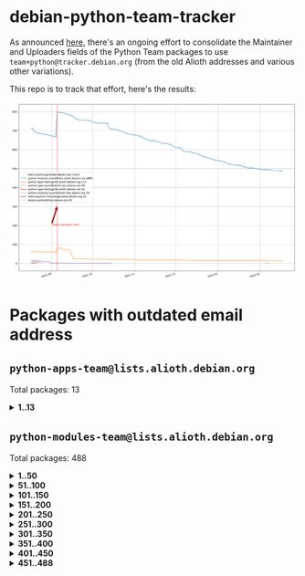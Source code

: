 # debian-python-team-tracker



As announced [here](https://lists.debian.org/debian-python/2021/08/msg00006.html), there's an ongoing effort to consolidate the Maintainer and Uploaders fields of the Python Team packages to use `team+python@tracker.debian.org` (from the old Alioth addresses and various other variations).



This repo is to track that effort, here's the results:



![Python team emails](images/python_team_emails.svg)


# Packages with outdated email address

## `python-apps-team@lists.alioth.debian.org`
Total packages: 13
<details>
<summary><b>1..13</b></summary>


| # | Package | Version |
| --- | --- | --- |
| 1 | [ctop](https://tracker.debian.org/ctop) | 1.0.0-2.1 |
| 2 | [db2twitter](https://tracker.debian.org/db2twitter) | 0.6-1.1 |
| 3 | [dodgy](https://tracker.debian.org/dodgy) | 0.1.9-3 |
| 4 | [etm](https://tracker.debian.org/etm) | 3.2.30-1.1 |
| 5 | [freealchemist](https://tracker.debian.org/freealchemist) | 0.5-1.1 |
| 6 | [kanboard-cli](https://tracker.debian.org/kanboard-cli) | 0.0.2-1.1 |
| 7 | [lightyears](https://tracker.debian.org/lightyears) | 1.4-2 |
| 8 | [pipenv](https://tracker.debian.org/pipenv) | 11.9.0-1.1 |
| 9 | [prospector](https://tracker.debian.org/prospector) | 1.1.7-2 |
| 10 | [pybik](https://tracker.debian.org/pybik) | 3.0-3.1 |
| 11 | [retweet](https://tracker.debian.org/retweet) | 0.10-1.1 |
| 12 | [sinntp](https://tracker.debian.org/sinntp) | 1.6-1.2 |
| 13 | [smem](https://tracker.debian.org/smem) | 1.5-1.1 |
</details>

## `python-modules-team@lists.alioth.debian.org`
Total packages: 488
<details>
<summary><b>1..50</b></summary>


| # | Package | Version |
| --- | --- | --- |
| 1 | [anorack](https://tracker.debian.org/anorack) | 0.2.7-1 |
| 2 | [anosql](https://tracker.debian.org/anosql) | 1.0.1-1 |
| 3 | [asn1crypto](https://tracker.debian.org/asn1crypto) | 1.4.0-1 |
| 4 | [astral](https://tracker.debian.org/astral) | 1.6.1-2 |
| 5 | [authres](https://tracker.debian.org/authres) | 1.2.0-2 |
| 6 | [automat](https://tracker.debian.org/automat) | 20.2.0-1 |
| 7 | [azure-cosmos-table-python](https://tracker.debian.org/azure-cosmos-table-python) | 1.0.5+git20191025-5 |
| 8 | [bdist-nsi](https://tracker.debian.org/bdist-nsi) | 0.1.5-2 |
| 9 | [bernhard](https://tracker.debian.org/bernhard) | 0.2.6-2 |
| 10 | [betamax](https://tracker.debian.org/betamax) | 0.8.1-2 |
| 11 | [bibtexparser](https://tracker.debian.org/bibtexparser) | 1.1.0+ds-3 |
| 12 | [binaryornot](https://tracker.debian.org/binaryornot) | 0.4.4+dfsg-4 |
| 13 | [bitstruct](https://tracker.debian.org/bitstruct) | 8.9.0-1 |
| 14 | [case](https://tracker.debian.org/case) | 1.5.3+dfsg-3 |
| 15 | [cerealizer](https://tracker.debian.org/cerealizer) | 0.8.1-3 |
| 16 | [chardet](https://tracker.debian.org/chardet) | 4.0.0-1 |
| 17 | [chargebee-python](https://tracker.debian.org/chargebee-python) | 1.6.6-1 |
| 18 | [codicefiscale](https://tracker.debian.org/codicefiscale) | 0.9+ds0-2 |
| 19 | [colorclass](https://tracker.debian.org/colorclass) | 2.2.0-2.2 |
| 20 | [colorspacious](https://tracker.debian.org/colorspacious) | 1.1.2-2 |
| 21 | [commonmark](https://tracker.debian.org/commonmark) | 0.9.1-3 |
| 22 | [constantly](https://tracker.debian.org/constantly) | 15.1.0-2 |
| 23 | [contextlib2](https://tracker.debian.org/contextlib2) | 0.6.0.post1-1 |
| 24 | [cookiecutter](https://tracker.debian.org/cookiecutter) | 1.7.3-1 |
| 25 | [coreapi](https://tracker.debian.org/coreapi) | 2.3.3-4 |
| 26 | [coreschema](https://tracker.debian.org/coreschema) | 0.0.4-3 |
| 27 | [cov-core](https://tracker.debian.org/cov-core) | 1.15.0-3 |
| 28 | [cppy](https://tracker.debian.org/cppy) | 1.1.0-2 |
| 29 | [cram](https://tracker.debian.org/cram) | 0.7-4 |
| 30 | [cssutils](https://tracker.debian.org/cssutils) | 1.0.2-3 |
| 31 | [d2to1](https://tracker.debian.org/d2to1) | 0.2.12-2 |
| 32 | [debiancontributors](https://tracker.debian.org/debiancontributors) | 0.7.8-2 |
| 33 | [devpi-common](https://tracker.debian.org/devpi-common) | 3.2.2-1.1 |
| 34 | [django-ajax-selects](https://tracker.debian.org/django-ajax-selects) | 1.7.0-3 |
| 35 | [django-bitfield](https://tracker.debian.org/django-bitfield) | 1.9.6-2 |
| 36 | [django-dirtyfields](https://tracker.debian.org/django-dirtyfields) | 1.3.1-2 |
| 37 | [django-environ](https://tracker.debian.org/django-environ) | 0.4.4-2 |
| 38 | [django-filter](https://tracker.debian.org/django-filter) | 2.4.0-1 |
| 39 | [django-hvad](https://tracker.debian.org/django-hvad) | 1.8.0-1.1 |
| 40 | [django-js-reverse](https://tracker.debian.org/django-js-reverse) | 0.7.3-1.1 |
| 41 | [django-macaddress](https://tracker.debian.org/django-macaddress) | 1.5.0-2 |
| 42 | [django-memoize](https://tracker.debian.org/django-memoize) | 2.2.0+dfsg-1 |
| 43 | [django-nose](https://tracker.debian.org/django-nose) | 1.4.6-2.1 |
| 44 | [django-notification](https://tracker.debian.org/django-notification) | 1.2.0-3 |
| 45 | [django-pagination](https://tracker.debian.org/django-pagination) | 1.0.7-4 |
| 46 | [django-paintstore](https://tracker.debian.org/django-paintstore) | 0.2-4 |
| 47 | [django-picklefield](https://tracker.debian.org/django-picklefield) | 3.0.1-1 |
| 48 | [django-pipeline](https://tracker.debian.org/django-pipeline) | 1.6.14-3 |
| 49 | [django-simple-redis-admin](https://tracker.debian.org/django-simple-redis-admin) | 1.4.0-2 |
| 50 | [django-stronghold](https://tracker.debian.org/django-stronghold) | 0.3.0+debian-2 |
</details>
<details>
<summary><b>51..100</b></summary>

| # | Package | Version |
| --- | --- | --- |
| 51 | [django-webpack-loader](https://tracker.debian.org/django-webpack-loader) | 0.6.0-2 |
| 52 | [django-wkhtmltopdf](https://tracker.debian.org/django-wkhtmltopdf) | 3.3.0-1 |
| 53 | [django-xmlrpc](https://tracker.debian.org/django-xmlrpc) | 0.1.8-2 |
| 54 | [djangorestframework-api-key](https://tracker.debian.org/djangorestframework-api-key) | 2.0.0-2 |
| 55 | [dkimpy](https://tracker.debian.org/dkimpy) | 1.0.5-1 |
| 56 | [dnsdiag](https://tracker.debian.org/dnsdiag) | 2.0.2-1 |
| 57 | [dockerpty](https://tracker.debian.org/dockerpty) | 0.4.1-2 |
| 58 | [dominate](https://tracker.debian.org/dominate) | 2.3.1-2 |
| 59 | [drf-generators](https://tracker.debian.org/drf-generators) | 0.5.0-1 |
| 60 | [elasticsearch-curator](https://tracker.debian.org/elasticsearch-curator) | 5.8.1-1 |
| 61 | [enum34](https://tracker.debian.org/enum34) | 1.1.6-4 |
| 62 | [enzyme](https://tracker.debian.org/enzyme) | 0.4.1-2 |
| 63 | [exam](https://tracker.debian.org/exam) | 0.10.5-3 |
| 64 | [factory-boy](https://tracker.debian.org/factory-boy) | 2.11.1-3 |
| 65 | [faker](https://tracker.debian.org/faker) | 0.9.3-0.1 |
| 66 | [fakesleep](https://tracker.debian.org/fakesleep) | 0.1-2 |
| 67 | [fastchunking](https://tracker.debian.org/fastchunking) | 0.0.3-2 |
| 68 | [feedgenerator](https://tracker.debian.org/feedgenerator) | 1.9-2 |
| 69 | [flake8-polyfill](https://tracker.debian.org/flake8-polyfill) | 1.0.2-2 |
| 70 | [flask-api](https://tracker.debian.org/flask-api) | 1.1+dfsg-1.1 |
| 71 | [flask-babelex](https://tracker.debian.org/flask-babelex) | 0.9.4-1 |
| 72 | [flask-bcrypt](https://tracker.debian.org/flask-bcrypt) | 0.7.1-2 |
| 73 | [flask-compress](https://tracker.debian.org/flask-compress) | 1.4.0-3 |
| 74 | [flask-gravatar](https://tracker.debian.org/flask-gravatar) | 0.4.2-2 |
| 75 | [flask-htmlmin](https://tracker.debian.org/flask-htmlmin) | 1.3.2-2 |
| 76 | [flask-ldapconn](https://tracker.debian.org/flask-ldapconn) | 0.7.2-1.1 |
| 77 | [flask-limiter](https://tracker.debian.org/flask-limiter) | 1.0.1-2 |
| 78 | [flask-mail](https://tracker.debian.org/flask-mail) | 0.9.1+dfsg1-1.1 |
| 79 | [flask-mongoengine](https://tracker.debian.org/flask-mongoengine) | 0.9.3-4 |
| 80 | [flask-multistatic](https://tracker.debian.org/flask-multistatic) | 1.0-2 |
| 81 | [flask-script](https://tracker.debian.org/flask-script) | 2.0.6-2 |
| 82 | [flask-silk](https://tracker.debian.org/flask-silk) | 0.2-18 |
| 83 | [flask-wtf](https://tracker.debian.org/flask-wtf) | 0.14.3-1 |
| 84 | [flufl.enum](https://tracker.debian.org/flufl.enum) | 4.1.1-3 |
| 85 | [flufl.i18n](https://tracker.debian.org/flufl.i18n) | 3.0.1-1 |
| 86 | [flufl.lock](https://tracker.debian.org/flufl.lock) | 5.0.1-1 |
| 87 | [flufl.password](https://tracker.debian.org/flufl.password) | 1.3-3 |
| 88 | [flufl.testing](https://tracker.debian.org/flufl.testing) | 0.7-2 |
| 89 | [gerritlib](https://tracker.debian.org/gerritlib) | 0.8.0-2 |
| 90 | [gmplot](https://tracker.debian.org/gmplot) | 1.2.0-2 |
| 91 | [gtextfsm](https://tracker.debian.org/gtextfsm) | 1.1.0-2 |
| 92 | [gtts](https://tracker.debian.org/gtts) | 2.0.3-1 |
| 93 | [gtts-token](https://tracker.debian.org/gtts-token) | 1.1.3-1 |
| 94 | [guzzle-sphinx-theme](https://tracker.debian.org/guzzle-sphinx-theme) | 0.7.11-5 |
| 95 | [hachoir](https://tracker.debian.org/hachoir) | 3.1.0+dfsg-3 |
| 96 | [haproxy-log-analysis](https://tracker.debian.org/haproxy-log-analysis) | 2.0~b0-2 |
| 97 | [heapdict](https://tracker.debian.org/heapdict) | 1.0.1-1 |
| 98 | [hiro](https://tracker.debian.org/hiro) | 0.5-2 |
| 99 | [hypothesis-auto](https://tracker.debian.org/hypothesis-auto) | 1.1.4-2 |
| 100 | [importmagic](https://tracker.debian.org/importmagic) | 0.1.7-2 |
</details>
<details>
<summary><b>101..150</b></summary>

| # | Package | Version |
| --- | --- | --- |
| 101 | [inflection](https://tracker.debian.org/inflection) | 0.3.1-2 |
| 102 | [json-tricks](https://tracker.debian.org/json-tricks) | 3.11.0-2 |
| 103 | [jsonhyperschema-codec](https://tracker.debian.org/jsonhyperschema-codec) | 1.0.3-2 |
| 104 | [jupyter-sphinx-theme](https://tracker.debian.org/jupyter-sphinx-theme) | 0.0.6+ds1-10 |
| 105 | [kitchen](https://tracker.debian.org/kitchen) | 1.2.6-2 |
| 106 | [kivy](https://tracker.debian.org/kivy) | 1.11.0-2 |
| 107 | [lazr.delegates](https://tracker.debian.org/lazr.delegates) | 2.0.3-2 |
| 108 | [lazr.smtptest](https://tracker.debian.org/lazr.smtptest) | 2.0.3-2 |
| 109 | [lexicon](https://tracker.debian.org/lexicon) | 3.3.17-1 |
| 110 | [libthumbor](https://tracker.debian.org/libthumbor) | 1.3.3-2 |
| 111 | [logilab-constraint](https://tracker.debian.org/logilab-constraint) | 0.6.0-2 |
| 112 | [mako](https://tracker.debian.org/mako) | 1.1.3+ds1-2 |
| 113 | [manuel](https://tracker.debian.org/manuel) | 1.10.1-2 |
| 114 | [mercurial-extension-utils](https://tracker.debian.org/mercurial-extension-utils) | 1.5.1-3 |
| 115 | [mercurial-keyring](https://tracker.debian.org/mercurial-keyring) | 1.3.1-3 |
| 116 | [milksnake](https://tracker.debian.org/milksnake) | 0.1.5-1 |
| 117 | [mimerender](https://tracker.debian.org/mimerender) | 0.6.0-2 |
| 118 | [mmllib](https://tracker.debian.org/mmllib) | 0.3.0.post1-2 |
| 119 | [mockldap](https://tracker.debian.org/mockldap) | 0.3.0-4 |
| 120 | [modernize](https://tracker.debian.org/modernize) | 0.7-2 |
| 121 | [moksha.common](https://tracker.debian.org/moksha.common) | 1.2.5-4 |
| 122 | [mrtparse](https://tracker.debian.org/mrtparse) | 1.6-2 |
| 123 | [musicbrainzngs](https://tracker.debian.org/musicbrainzngs) | 0.7.1-2 |
| 124 | [mutagen](https://tracker.debian.org/mutagen) | 1.45.1-2 |
| 125 | [mwic](https://tracker.debian.org/mwic) | 0.7.8-1 |
| 126 | [mysql-connector-python](https://tracker.debian.org/mysql-connector-python) | 8.0.15-2 |
| 127 | [nb2plots](https://tracker.debian.org/nb2plots) | 0.6-2 |
| 128 | [netmiko](https://tracker.debian.org/netmiko) | 2.4.2-1 |
| 129 | [networkx](https://tracker.debian.org/networkx) | 2.5+ds-2 |
| 130 | [nose2](https://tracker.debian.org/nose2) | 0.9.2-1 |
| 131 | [nose2-cov](https://tracker.debian.org/nose2-cov) | 1.0a4-3 |
| 132 | [ntplib](https://tracker.debian.org/ntplib) | 0.3.3-2 |
| 133 | [numpy-stl](https://tracker.debian.org/numpy-stl) | 2.9.0-1 |
| 134 | [numpydoc](https://tracker.debian.org/numpydoc) | 1.1.0-3 |
| 135 | [obsub](https://tracker.debian.org/obsub) | 0.2-4 |
| 136 | [okasha](https://tracker.debian.org/okasha) | 0.2.4-4 |
| 137 | [overpass](https://tracker.debian.org/overpass) | 0.7-1 |
| 138 | [pastescript](https://tracker.debian.org/pastescript) | 2.0.2-4 |
| 139 | [pep8](https://tracker.debian.org/pep8) | 1.7.1-9 |
| 140 | [pep8-naming](https://tracker.debian.org/pep8-naming) | 0.10.0-1 |
| 141 | [pg8000](https://tracker.debian.org/pg8000) | 1.10.6-2 |
| 142 | [pidcat](https://tracker.debian.org/pidcat) | 2.1.0-4 |
| 143 | [pilkit](https://tracker.debian.org/pilkit) | 2.0-3 |
| 144 | [plastex](https://tracker.debian.org/plastex) | 2.1-2 |
| 145 | [portio](https://tracker.debian.org/portio) | 0.5-4 |
| 146 | [power](https://tracker.debian.org/power) | 1.4+dfsg-4 |
| 147 | [pprintpp](https://tracker.debian.org/pprintpp) | 0.4.0-2 |
| 148 | [preggy](https://tracker.debian.org/preggy) | 1.4.4-1 |
| 149 | [ptable](https://tracker.debian.org/ptable) | 0.9.2-2 |
| 150 | [py-radix](https://tracker.debian.org/py-radix) | 0.10.0-3 |
</details>
<details>
<summary><b>151..200</b></summary>

| # | Package | Version |
| --- | --- | --- |
| 151 | [py3dns](https://tracker.debian.org/py3dns) | 3.2.1-1 |
| 152 | [pyasn1](https://tracker.debian.org/pyasn1) | 0.4.8-1 |
| 153 | [pybindgen](https://tracker.debian.org/pybindgen) | 0.20.0+dfsg1-2 |
| 154 | [pycallgraph](https://tracker.debian.org/pycallgraph) | 1.1.3-1.2 |
| 155 | [pycodestyle](https://tracker.debian.org/pycodestyle) | 2.6.0-1 |
| 156 | [pycxx](https://tracker.debian.org/pycxx) | 7.1.4-0.2 |
| 157 | [pydbus](https://tracker.debian.org/pydbus) | 0.6.0-4 |
| 158 | [pydenticon](https://tracker.debian.org/pydenticon) | 0.3.1-2 |
| 159 | [pydispatcher](https://tracker.debian.org/pydispatcher) | 2.0.5-2 |
| 160 | [pydle](https://tracker.debian.org/pydle) | 0.9.4-2 |
| 161 | [pyeapi](https://tracker.debian.org/pyeapi) | 0.8.1-2 |
| 162 | [pyenchant](https://tracker.debian.org/pyenchant) | 3.2.0-1 |
| 163 | [pyfg](https://tracker.debian.org/pyfg) | 0.50-2 |
| 164 | [pyfiglet](https://tracker.debian.org/pyfiglet) | 0.8.0+dfsg-1 |
| 165 | [pyfribidi](https://tracker.debian.org/pyfribidi) | 0.12.0+repack-7 |
| 166 | [pygeoif](https://tracker.debian.org/pygeoif) | 0.7-2 |
| 167 | [pygtail](https://tracker.debian.org/pygtail) | 0.6.1-2 |
| 168 | [pygtkspellcheck](https://tracker.debian.org/pygtkspellcheck) | 4.0.5-2 |
| 169 | [pyinotify](https://tracker.debian.org/pyinotify) | 0.9.6-1.3 |
| 170 | [pyiosxr](https://tracker.debian.org/pyiosxr) | 0.52-1.1 |
| 171 | [pyjavaproperties](https://tracker.debian.org/pyjavaproperties) | 0.7-2 |
| 172 | [pyjokes](https://tracker.debian.org/pyjokes) | 0.5.0-3 |
| 173 | [pykcs11](https://tracker.debian.org/pykcs11) | 1.5.10-1 |
| 174 | [pylama](https://tracker.debian.org/pylama) | 7.4.3-3 |
| 175 | [pylibmc](https://tracker.debian.org/pylibmc) | 1.5.2-3 |
| 176 | [pylint-celery](https://tracker.debian.org/pylint-celery) | 0.3-5 |
| 177 | [pylint-common](https://tracker.debian.org/pylint-common) | 0.2.5-4 |
| 178 | [pylint-django](https://tracker.debian.org/pylint-django) | 2.0.13-1 |
| 179 | [pylint-flask](https://tracker.debian.org/pylint-flask) | 0.5-4 |
| 180 | [pylint-plugin-utils](https://tracker.debian.org/pylint-plugin-utils) | 0.6-1 |
| 181 | [pymacs](https://tracker.debian.org/pymacs) | 0.25-3 |
| 182 | [pymodbus](https://tracker.debian.org/pymodbus) | 2.1.0+dfsg-2 |
| 183 | [pynag](https://tracker.debian.org/pynag) | 1.1.2+dfsg-2 |
| 184 | [pynliner](https://tracker.debian.org/pynliner) | 0.8.0-2 |
| 185 | [pyopengl](https://tracker.debian.org/pyopengl) | 3.1.5+dfsg-1 |
| 186 | [pyprind](https://tracker.debian.org/pyprind) | 2.11.2-2 |
| 187 | [pyquery](https://tracker.debian.org/pyquery) | 1.2.9-4 |
| 188 | [pyrad](https://tracker.debian.org/pyrad) | 2.1-2 |
| 189 | [pyrsistent](https://tracker.debian.org/pyrsistent) | 0.15.5-1 |
| 190 | [pysimplesoap](https://tracker.debian.org/pysimplesoap) | 1.16.2-3 |
| 191 | [pysmi](https://tracker.debian.org/pysmi) | 0.3.2-2 |
| 192 | [pysodium](https://tracker.debian.org/pysodium) | 0.7.0-2 |
| 193 | [pyspf](https://tracker.debian.org/pyspf) | 2.0.14-2 |
| 194 | [pysrt](https://tracker.debian.org/pysrt) | 1.0.1-2 |
| 195 | [pyssim](https://tracker.debian.org/pyssim) | 0.2-2 |
| 196 | [pytaglib](https://tracker.debian.org/pytaglib) | 0.3.6+dfsg-2 |
| 197 | [pytds](https://tracker.debian.org/pytds) | 1.10.0-1 |
| 198 | [pytest-bdd](https://tracker.debian.org/pytest-bdd) | 3.2.1-1 |
| 199 | [pytest-cookies](https://tracker.debian.org/pytest-cookies) | 0.4.0-1 |
| 200 | [pytest-django](https://tracker.debian.org/pytest-django) | 3.5.1-1 |
</details>
<details>
<summary><b>201..250</b></summary>

| # | Package | Version |
| --- | --- | --- |
| 201 | [pytest-expect](https://tracker.debian.org/pytest-expect) | 1.1.0-2 |
| 202 | [pytest-httpbin](https://tracker.debian.org/pytest-httpbin) | 1.0.0-2 |
| 203 | [pytest-instafail](https://tracker.debian.org/pytest-instafail) | 0.4.2-1 |
| 204 | [pytest-runner](https://tracker.debian.org/pytest-runner) | 2.11.1-1.2 |
| 205 | [pytest-sugar](https://tracker.debian.org/pytest-sugar) | 0.9.4-1 |
| 206 | [pytest-tornado](https://tracker.debian.org/pytest-tornado) | 0.8.1-1 |
| 207 | [pytest-vcr](https://tracker.debian.org/pytest-vcr) | 1.0.2-2 |
| 208 | [python-activipy](https://tracker.debian.org/python-activipy) | 0.1-7 |
| 209 | [python-adal](https://tracker.debian.org/python-adal) | 1.2.2-1 |
| 210 | [python-aiohttp-session](https://tracker.debian.org/python-aiohttp-session) | 2.9.0-2 |
| 211 | [python-aioinflux](https://tracker.debian.org/python-aioinflux) | 0.9.0-2 |
| 212 | [python-aiomeasures](https://tracker.debian.org/python-aiomeasures) | 0.5.14-3 |
| 213 | [python-amqplib](https://tracker.debian.org/python-amqplib) | 1.0.2-2 |
| 214 | [python-aptly](https://tracker.debian.org/python-aptly) | 0.12.10-2 |
| 215 | [python-args](https://tracker.debian.org/python-args) | 0.1.0-3 |
| 216 | [python-arpy](https://tracker.debian.org/python-arpy) | 1.1.1-4 |
| 217 | [python-astor](https://tracker.debian.org/python-astor) | 0.8.1-1 |
| 218 | [python-base58](https://tracker.debian.org/python-base58) | 1.0.3-1.1 |
| 219 | [python-bcdoc](https://tracker.debian.org/python-bcdoc) | 0.16.0-2 |
| 220 | [python-bitbucket-api](https://tracker.debian.org/python-bitbucket-api) | 0.5.0-3 |
| 221 | [python-box](https://tracker.debian.org/python-box) | 3.4.6-2 |
| 222 | [python-btrees](https://tracker.debian.org/python-btrees) | 4.3.1-2 |
| 223 | [python-cerberus](https://tracker.debian.org/python-cerberus) | 1.3.2-1 |
| 224 | [python-click-log](https://tracker.debian.org/python-click-log) | 0.2.1-2 |
| 225 | [python-clint](https://tracker.debian.org/python-clint) | 0.5.1-3 |
| 226 | [python-cluster](https://tracker.debian.org/python-cluster) | 1.3.3-3 |
| 227 | [python-cmarkgfm](https://tracker.debian.org/python-cmarkgfm) | 0.4.2-1 |
| 228 | [python-coloredlogs](https://tracker.debian.org/python-coloredlogs) | 7.3-2 |
| 229 | [python-colour](https://tracker.debian.org/python-colour) | 0.1.5-2 |
| 230 | [python-consul](https://tracker.debian.org/python-consul) | 0.7.1-1.1 |
| 231 | [python-cookies](https://tracker.debian.org/python-cookies) | 2.2.1-3 |
| 232 | [python-cpuinfo](https://tracker.debian.org/python-cpuinfo) | 5.0.0-2 |
| 233 | [python-crcmod](https://tracker.debian.org/python-crcmod) | 1.7+dfsg-2 |
| 234 | [python-cs](https://tracker.debian.org/python-cs) | 2.7.1-1 |
| 235 | [python-dbfread](https://tracker.debian.org/python-dbfread) | 2.0.7-3 |
| 236 | [python-decorator](https://tracker.debian.org/python-decorator) | 4.4.2-2 |
| 237 | [python-demjson](https://tracker.debian.org/python-demjson) | 2.2.4-5 |
| 238 | [python-diaspy](https://tracker.debian.org/python-diaspy) | 0.6.0-2 |
| 239 | [python-dictobj](https://tracker.debian.org/python-dictobj) | 0.4-4 |
| 240 | [python-distutils-extra](https://tracker.debian.org/python-distutils-extra) | 2.45 |
| 241 | [python-django-casclient](https://tracker.debian.org/python-django-casclient) | 1.5.3-1 |
| 242 | [python-django-etcd-settings](https://tracker.debian.org/python-django-etcd-settings) | 0.1.13+dfsg-3 |
| 243 | [python-django-gravatar2](https://tracker.debian.org/python-django-gravatar2) | 1.4.4-2 |
| 244 | [python-django-jsonfield](https://tracker.debian.org/python-django-jsonfield) | 1.4.0-2 |
| 245 | [python-django-push-notifications](https://tracker.debian.org/python-django-push-notifications) | 1.4.1-1 |
| 246 | [python-django-simple-history](https://tracker.debian.org/python-django-simple-history) | 2.7.0-1.1 |
| 247 | [python-doubleratchet](https://tracker.debian.org/python-doubleratchet) | 0.6.0-2 |
| 248 | [python-dpkt](https://tracker.debian.org/python-dpkt) | 1.9.2-2 |
| 249 | [python-easywebdav](https://tracker.debian.org/python-easywebdav) | 1.2.0-8 |
| 250 | [python-envparse](https://tracker.debian.org/python-envparse) | 0.2.0-2 |
</details>
<details>
<summary><b>251..300</b></summary>

| # | Package | Version |
| --- | --- | --- |
| 251 | [python-envs](https://tracker.debian.org/python-envs) | 1.2.6-1.1 |
| 252 | [python-epc](https://tracker.debian.org/python-epc) | 0.0.5-3 |
| 253 | [python-etcd](https://tracker.debian.org/python-etcd) | 0.4.5-2 |
| 254 | [python-ethtool](https://tracker.debian.org/python-ethtool) | 0.14-3 |
| 255 | [python-ewmh](https://tracker.debian.org/python-ewmh) | 0.1.6-2 |
| 256 | [python-exotel](https://tracker.debian.org/python-exotel) | 0.1.5-2 |
| 257 | [python-feather-format](https://tracker.debian.org/python-feather-format) | 0.3.1+dfsg1-4 |
| 258 | [python-flaky](https://tracker.debian.org/python-flaky) | 3.7.0-1 |
| 259 | [python-flask-seeder](https://tracker.debian.org/python-flask-seeder) | 0.1~a2-2 |
| 260 | [python-genty](https://tracker.debian.org/python-genty) | 1.3.2-1 |
| 261 | [python-geoip2](https://tracker.debian.org/python-geoip2) | 2.9.0+dfsg1-2 |
| 262 | [python-gflags](https://tracker.debian.org/python-gflags) | 1.5.1-7 |
| 263 | [python-glob2](https://tracker.debian.org/python-glob2) | 0.5-3 |
| 264 | [python-hashids](https://tracker.debian.org/python-hashids) | 1.3.1-1 |
| 265 | [python-hidapi](https://tracker.debian.org/python-hidapi) | 0.9.0.post3-2 |
| 266 | [python-hiredis](https://tracker.debian.org/python-hiredis) | 1.0.1-1 |
| 267 | [python-hpilo](https://tracker.debian.org/python-hpilo) | 4.3-3 |
| 268 | [python-html2text](https://tracker.debian.org/python-html2text) | 2020.1.16-1 |
| 269 | [python-http-parser](https://tracker.debian.org/python-http-parser) | 0.9.0-1 |
| 270 | [python-httptools](https://tracker.debian.org/python-httptools) | 0.1.1-1 |
| 271 | [python-icalendar](https://tracker.debian.org/python-icalendar) | 4.0.3-4 |
| 272 | [python-iniparse](https://tracker.debian.org/python-iniparse) | 0.4-3 |
| 273 | [python-ipaddress](https://tracker.debian.org/python-ipaddress) | 1.0.23-1 |
| 274 | [python-ipfix](https://tracker.debian.org/python-ipfix) | 0.9.7-2 |
| 275 | [python-irodsclient](https://tracker.debian.org/python-irodsclient) | 0.8.1-2 |
| 276 | [python-isc-dhcp-leases](https://tracker.debian.org/python-isc-dhcp-leases) | 0.9.1-2 |
| 277 | [python-isoweek](https://tracker.debian.org/python-isoweek) | 1.3.3-3 |
| 278 | [python-jmespath](https://tracker.debian.org/python-jmespath) | 0.10.0-1 |
| 279 | [python-jsonrpc](https://tracker.debian.org/python-jsonrpc) | 1.13.0-1 |
| 280 | [python-junit-xml](https://tracker.debian.org/python-junit-xml) | 1.9-1 |
| 281 | [python-kanboard](https://tracker.debian.org/python-kanboard) | 1.0.1-1.1 |
| 282 | [python-langdetect](https://tracker.debian.org/python-langdetect) | 1.0.7-4 |
| 283 | [python-ldap](https://tracker.debian.org/python-ldap) | 3.2.0-4 |
| 284 | [python-ldapdomaindump](https://tracker.debian.org/python-ldapdomaindump) | 0.9.3-1 |
| 285 | [python-libguess](https://tracker.debian.org/python-libguess) | 1.1-4 |
| 286 | [python-logfury](https://tracker.debian.org/python-logfury) | 0.1.2-4 |
| 287 | [python-mailer](https://tracker.debian.org/python-mailer) | 0.8.1-4 |
| 288 | [python-mastodon](https://tracker.debian.org/python-mastodon) | 1.5.1-1 |
| 289 | [python-mccabe](https://tracker.debian.org/python-mccabe) | 0.6.1-3 |
| 290 | [python-measurement](https://tracker.debian.org/python-measurement) | 2.0.1-2 |
| 291 | [python-meld3](https://tracker.debian.org/python-meld3) | 1.0.2-3 |
| 292 | [python-mnemonic](https://tracker.debian.org/python-mnemonic) | 0.19-1 |
| 293 | [python-model-mommy](https://tracker.debian.org/python-model-mommy) | 1.6.0-2 |
| 294 | [python-morris](https://tracker.debian.org/python-morris) | 1.2-2 |
| 295 | [python-mpegdash](https://tracker.debian.org/python-mpegdash) | 0.2.0-1 |
| 296 | [python-multidict](https://tracker.debian.org/python-multidict) | 5.1.0-1 |
| 297 | [python-munch](https://tracker.debian.org/python-munch) | 2.3.2-2 |
| 298 | [python-nine](https://tracker.debian.org/python-nine) | 1.1.0-1 |
| 299 | [python-noise](https://tracker.debian.org/python-noise) | 1.2.3-3 |
| 300 | [python-notify2](https://tracker.debian.org/python-notify2) | 0.3-4 |
</details>
<details>
<summary><b>301..350</b></summary>

| # | Package | Version |
| --- | --- | --- |
| 301 | [python-ntlm-auth](https://tracker.debian.org/python-ntlm-auth) | 1.4.0-1 |
| 302 | [python-oauth](https://tracker.debian.org/python-oauth) | 1.0.1-6 |
| 303 | [python-offtrac](https://tracker.debian.org/python-offtrac) | 0.1.0-2.1 |
| 304 | [python-opcua](https://tracker.debian.org/python-opcua) | 0.98.11-1 |
| 305 | [python-openid-cla](https://tracker.debian.org/python-openid-cla) | 1.2-2 |
| 306 | [python-openid-teams](https://tracker.debian.org/python-openid-teams) | 1.2-2 |
| 307 | [python-openidc-client](https://tracker.debian.org/python-openidc-client) | 0.6.0-1.1 |
| 308 | [python-opentimestamps](https://tracker.debian.org/python-opentimestamps) | 0.4.1-1 |
| 309 | [python-padme](https://tracker.debian.org/python-padme) | 1.1.1-3 |
| 310 | [python-pampy](https://tracker.debian.org/python-pampy) | 1.8.4-2 |
| 311 | [python-path-and-address](https://tracker.debian.org/python-path-and-address) | 2.0.1-2 |
| 312 | [python-pathtools](https://tracker.debian.org/python-pathtools) | 0.1.2-4 |
| 313 | [python-paypal](https://tracker.debian.org/python-paypal) | 1.2.5-3 |
| 314 | [python-peakutils](https://tracker.debian.org/python-peakutils) | 1.3.3+ds-2 |
| 315 | [python-pem](https://tracker.debian.org/python-pem) | 19.1.0-1 |
| 316 | [python-persistent](https://tracker.debian.org/python-persistent) | 4.6.4-0.2 |
| 317 | [python-pex](https://tracker.debian.org/python-pex) | 1.1.14-3.1 |
| 318 | [python-pgpdump](https://tracker.debian.org/python-pgpdump) | 1.5-2 |
| 319 | [python-pgspecial](https://tracker.debian.org/python-pgspecial) | 1.11.10+dfsg1-1 |
| 320 | [python-phonenumbers](https://tracker.debian.org/python-phonenumbers) | 8.12.1-1 |
| 321 | [python-picklable-itertools](https://tracker.debian.org/python-picklable-itertools) | 0.1.1-3 |
| 322 | [python-plaster](https://tracker.debian.org/python-plaster) | 1.0-2 |
| 323 | [python-plaster-pastedeploy](https://tracker.debian.org/python-plaster-pastedeploy) | 0.5-3 |
| 324 | [python-prctl](https://tracker.debian.org/python-prctl) | 1.7-2 |
| 325 | [python-preshed](https://tracker.debian.org/python-preshed) | 3.0.2-1 |
| 326 | [python-pretend](https://tracker.debian.org/python-pretend) | 1.0.9-1 |
| 327 | [python-prettylog](https://tracker.debian.org/python-prettylog) | 0.1.0-2 |
| 328 | [python-priority](https://tracker.debian.org/python-priority) | 1.3.0-3 |
| 329 | [python-progressbar](https://tracker.debian.org/python-progressbar) | 2.5-2 |
| 330 | [python-pskc](https://tracker.debian.org/python-pskc) | 1.1-3 |
| 331 | [python-py-zipkin](https://tracker.debian.org/python-py-zipkin) | 0.15.0-1.1 |
| 332 | [python-pyasn1-modules](https://tracker.debian.org/python-pyasn1-modules) | 0.2.1-1 |
| 333 | [python-pyftpdlib](https://tracker.debian.org/python-pyftpdlib) | 1.5.4-2 |
| 334 | [python-pygerrit2](https://tracker.debian.org/python-pygerrit2) | 2.0.4-2 |
| 335 | [python-pypump](https://tracker.debian.org/python-pypump) | 0.7-3 |
| 336 | [python-pysnmp4-apps](https://tracker.debian.org/python-pysnmp4-apps) | 0.3.2-2.2 |
| 337 | [python-pysnmp4-mibs](https://tracker.debian.org/python-pysnmp4-mibs) | 0.1.3-3 |
| 338 | [python-pytest-benchmark](https://tracker.debian.org/python-pytest-benchmark) | 3.2.2-2 |
| 339 | [python-pyvmomi](https://tracker.debian.org/python-pyvmomi) | 6.7.1-3 |
| 340 | [python-rarfile](https://tracker.debian.org/python-rarfile) | 3.1-1 |
| 341 | [python-ratelimiter](https://tracker.debian.org/python-ratelimiter) | 1.2.0.post0-1 |
| 342 | [python-redisearch-py](https://tracker.debian.org/python-redisearch-py) | 1.0.0-1 |
| 343 | [python-releases](https://tracker.debian.org/python-releases) | 1.6.3-1 |
| 344 | [python-repoze.lru](https://tracker.debian.org/python-repoze.lru) | 0.7-2 |
| 345 | [python-repoze.sphinx.autointerface](https://tracker.debian.org/python-repoze.sphinx.autointerface) | 0.8-0.2 |
| 346 | [python-repoze.tm2](https://tracker.debian.org/python-repoze.tm2) | 2.0-2 |
| 347 | [python-requests-ntlm](https://tracker.debian.org/python-requests-ntlm) | 1.1.0-1.1 |
| 348 | [python-requirements-detector](https://tracker.debian.org/python-requirements-detector) | 0.6-2 |
| 349 | [python-restless](https://tracker.debian.org/python-restless) | 2.1.1-2 |
| 350 | [python-rpaths](https://tracker.debian.org/python-rpaths) | 0.13-1.1 |
</details>
<details>
<summary><b>351..400</b></summary>

| # | Package | Version |
| --- | --- | --- |
| 351 | [python-rply](https://tracker.debian.org/python-rply) | 0.7.7-2 |
| 352 | [python-schedutils](https://tracker.debian.org/python-schedutils) | 0.6-2.1 |
| 353 | [python-schema](https://tracker.debian.org/python-schema) | 0.6.7-3 |
| 354 | [python-schroot](https://tracker.debian.org/python-schroot) | 0.4-4 |
| 355 | [python-scp](https://tracker.debian.org/python-scp) | 0.13.0-2 |
| 356 | [python-scripttest](https://tracker.debian.org/python-scripttest) | 1.3-3 |
| 357 | [python-scruffy](https://tracker.debian.org/python-scruffy) | 0.3.3-2 |
| 358 | [python-sdnotify](https://tracker.debian.org/python-sdnotify) | 0.3.1-2 |
| 359 | [python-serverfiles](https://tracker.debian.org/python-serverfiles) | 0.3.0-1 |
| 360 | [python-service-identity](https://tracker.debian.org/python-service-identity) | 18.1.0-6 |
| 361 | [python-sexpdata](https://tracker.debian.org/python-sexpdata) | 0.0.3-2 |
| 362 | [python-shade](https://tracker.debian.org/python-shade) | 1.30.0-3 |
| 363 | [python-shellescape](https://tracker.debian.org/python-shellescape) | 3.4.1-4 |
| 364 | [python-simpy](https://tracker.debian.org/python-simpy) | 2.3.1+dfsg-2 |
| 365 | [python-simpy3](https://tracker.debian.org/python-simpy3) | 3.0.11-2 |
| 366 | [python-slimmer](https://tracker.debian.org/python-slimmer) | 0.1.30-8 |
| 367 | [python-slugify](https://tracker.debian.org/python-slugify) | 4.0.0-1 |
| 368 | [python-smstrade](https://tracker.debian.org/python-smstrade) | 0.2.4-6 |
| 369 | [python-socketpool](https://tracker.debian.org/python-socketpool) | 0.5.3-5 |
| 370 | [python-sphinx-issues](https://tracker.debian.org/python-sphinx-issues) | 1.2.0-2 |
| 371 | [python-spur](https://tracker.debian.org/python-spur) | 0.3.21-1 |
| 372 | [python-srp](https://tracker.debian.org/python-srp) | 1.0.15-1 |
| 373 | [python-statsd](https://tracker.debian.org/python-statsd) | 3.3.0-2 |
| 374 | [python-stopit](https://tracker.debian.org/python-stopit) | 1.1.2-1 |
| 375 | [python-structlog](https://tracker.debian.org/python-structlog) | 20.1.0-1 |
| 376 | [python-sunlight](https://tracker.debian.org/python-sunlight) | 1.1.5-3 |
| 377 | [python-suntime](https://tracker.debian.org/python-suntime) | 1.2.5-2 |
| 378 | [python-tempita](https://tracker.debian.org/python-tempita) | 0.5.2-6 |
| 379 | [python-test-server](https://tracker.debian.org/python-test-server) | 0.0.27-2 |
| 380 | [python-testing.common.database](https://tracker.debian.org/python-testing.common.database) | 2.0.0-2 |
| 381 | [python-testing.mysqld](https://tracker.debian.org/python-testing.mysqld) | 1.4.0-4 |
| 382 | [python-testing.postgresql](https://tracker.debian.org/python-testing.postgresql) | 1.3.0-2 |
| 383 | [python-thriftpy](https://tracker.debian.org/python-thriftpy) | 0.3.9+ds1-1 |
| 384 | [python-tinycss](https://tracker.debian.org/python-tinycss) | 0.4-3 |
| 385 | [python-tktreectrl](https://tracker.debian.org/python-tktreectrl) | 2.0.2-3 |
| 386 | [python-translationstring](https://tracker.debian.org/python-translationstring) | 1.4-1 |
| 387 | [python-twitter](https://tracker.debian.org/python-twitter) | 3.3-2 |
| 388 | [python-typeguard](https://tracker.debian.org/python-typeguard) | 2.2.2-1.1 |
| 389 | [python-tzlocal](https://tracker.debian.org/python-tzlocal) | 2.1-1 |
| 390 | [python-udatetime](https://tracker.debian.org/python-udatetime) | 0.0.16-4 |
| 391 | [python-unicodecsv](https://tracker.debian.org/python-unicodecsv) | 0.14.1-2 |
| 392 | [python-unidiff](https://tracker.debian.org/python-unidiff) | 0.5.5-2 |
| 393 | [python-urlobject](https://tracker.debian.org/python-urlobject) | 2.4.3-3 |
| 394 | [python-urwidtrees](https://tracker.debian.org/python-urwidtrees) | 1.0.3.dev0-1 |
| 395 | [python-utils](https://tracker.debian.org/python-utils) | 2.3.0-2 |
| 396 | [python-vagrant](https://tracker.debian.org/python-vagrant) | 0.5.15-3 |
| 397 | [python-venusian](https://tracker.debian.org/python-venusian) | 3.0.0-1 |
| 398 | [python-vobject](https://tracker.debian.org/python-vobject) | 0.9.6.1-0.2 |
| 399 | [python-webob](https://tracker.debian.org/python-webob) | 1:1.8.6-1.1 |
| 400 | [python-wget](https://tracker.debian.org/python-wget) | 3.2-3 |
</details>
<details>
<summary><b>401..450</b></summary>

| # | Package | Version |
| --- | --- | --- |
| 401 | [python-wheezy.template](https://tracker.debian.org/python-wheezy.template) | 0.1.167-2 |
| 402 | [python-whoosh](https://tracker.debian.org/python-whoosh) | 2.7.4+git6-g9134ad92-5 |
| 403 | [python-wither](https://tracker.debian.org/python-wither) | 1.1-2 |
| 404 | [python-wsgilog](https://tracker.debian.org/python-wsgilog) | 0.3.1-3 |
| 405 | [python-x3dh](https://tracker.debian.org/python-x3dh) | 0.5.8-2 |
| 406 | [python-xeddsa](https://tracker.debian.org/python-xeddsa) | 0.4.6-2 |
| 407 | [python-yaswfp](https://tracker.debian.org/python-yaswfp) | 0.9.3-1.1 |
| 408 | [python-zc.customdoctests](https://tracker.debian.org/python-zc.customdoctests) | 1.0.1-2 |
| 409 | [python-zipp](https://tracker.debian.org/python-zipp) | 1.0.0-3 |
| 410 | [python-zxcvbn](https://tracker.debian.org/python-zxcvbn) | 4.4.28-2 |
| 411 | [python3-proselint](https://tracker.debian.org/python3-proselint) | 0.10.2-2 |
| 412 | [pythondialog](https://tracker.debian.org/pythondialog) | 3.5.1-1 |
| 413 | [pytoml](https://tracker.debian.org/pytoml) | 0.1.21-1 |
| 414 | [pyuca](https://tracker.debian.org/pyuca) | 1.2-2 |
| 415 | [pyutilib](https://tracker.debian.org/pyutilib) | 5.8.0-1 |
| 416 | [pywavelets](https://tracker.debian.org/pywavelets) | 1.1.1-1 |
| 417 | [pywinrm](https://tracker.debian.org/pywinrm) | 0.3.0-2 |
| 418 | [quark-sphinx-theme](https://tracker.debian.org/quark-sphinx-theme) | 0.5.1-2 |
| 419 | [readlike](https://tracker.debian.org/readlike) | 0.1.3-1.1 |
| 420 | [recommonmark](https://tracker.debian.org/recommonmark) | 0.6.0+ds-1 |
| 421 | [redis-py-cluster](https://tracker.debian.org/redis-py-cluster) | 2.0.0-1 |
| 422 | [reentry](https://tracker.debian.org/reentry) | 1.3.1-1 |
| 423 | [reparser](https://tracker.debian.org/reparser) | 1.4.3-1 |
| 424 | [requests-aws](https://tracker.debian.org/requests-aws) | 0.1.5-2 |
| 425 | [ripe-atlas-cousteau](https://tracker.debian.org/ripe-atlas-cousteau) | 1.4.2-3 |
| 426 | [ripe-atlas-sagan](https://tracker.debian.org/ripe-atlas-sagan) | 1.2.2-2 |
| 427 | [robot-detection](https://tracker.debian.org/robot-detection) | 0.4.0-2 |
| 428 | [routes](https://tracker.debian.org/routes) | 2.5.1-1 |
| 429 | [sgmllib3k](https://tracker.debian.org/sgmllib3k) | 1.0.0-3 |
| 430 | [simplegeneric](https://tracker.debian.org/simplegeneric) | 0.8.1-3 |
| 431 | [singledispatch](https://tracker.debian.org/singledispatch) | 3.4.0.3-3 |
| 432 | [sireader](https://tracker.debian.org/sireader) | 1.1.1-2 |
| 433 | [sleekxmpp](https://tracker.debian.org/sleekxmpp) | 1.3.3-6 |
| 434 | [slimit](https://tracker.debian.org/slimit) | 0.8.1-4 |
| 435 | [smartypants](https://tracker.debian.org/smartypants) | 2.0.0-2 |
| 436 | [sortedcontainers](https://tracker.debian.org/sortedcontainers) | 2.1.0-2 |
| 437 | [speaklater](https://tracker.debian.org/speaklater) | 1.3-5 |
| 438 | [sphinx](https://tracker.debian.org/sphinx) | 1.8.5-2 |
| 439 | [sphinx](https://tracker.debian.org/sphinx) | 1.8.5-3 |
| 440 | [sphinx](https://tracker.debian.org/sphinx) | 1.8.5-4 |
| 441 | [sphinx](https://tracker.debian.org/sphinx) | 1.8.5-5 |
| 442 | [sphinx](https://tracker.debian.org/sphinx) | 2.4.3-2 |
| 443 | [sphinx](https://tracker.debian.org/sphinx) | 2.4.3-4 |
| 444 | [sphinx-autorun](https://tracker.debian.org/sphinx-autorun) | 1.1.0-3.1 |
| 445 | [sphinx-celery](https://tracker.debian.org/sphinx-celery) | 2.0.0-1 |
| 446 | [sphinx-intl](https://tracker.debian.org/sphinx-intl) | 2.0.1-2 |
| 447 | [sphinxcontrib-devhelp](https://tracker.debian.org/sphinxcontrib-devhelp) | 1.0.2-2 |
| 448 | [sphinxcontrib-doxylink](https://tracker.debian.org/sphinxcontrib-doxylink) | 1.5-1 |
| 449 | [sphinxcontrib-log-cabinet](https://tracker.debian.org/sphinxcontrib-log-cabinet) | 1.0.1-2 |
| 450 | [sphinxcontrib-qthelp](https://tracker.debian.org/sphinxcontrib-qthelp) | 1.0.3-2 |
</details>
<details>
<summary><b>451..488</b></summary>

| # | Package | Version |
| --- | --- | --- |
| 451 | [sphinxcontrib-rubydomain](https://tracker.debian.org/sphinxcontrib-rubydomain) | 0.1~dev-20100804-2 |
| 452 | [sphinxcontrib-websupport](https://tracker.debian.org/sphinxcontrib-websupport) | 1.2.4-1 |
| 453 | [sphinxtesters](https://tracker.debian.org/sphinxtesters) | 0.2.3-1 |
| 454 | [sshpubkeys](https://tracker.debian.org/sshpubkeys) | 3.1.0-2.1 |
| 455 | [sshtunnel](https://tracker.debian.org/sshtunnel) | 0.1.4-2 |
| 456 | [stardicter](https://tracker.debian.org/stardicter) | 1.2-1 |
| 457 | [straight.plugin](https://tracker.debian.org/straight.plugin) | 1.4.1-3 |
| 458 | [stsci.distutils](https://tracker.debian.org/stsci.distutils) | 0.3.7-5 |
| 459 | [tagpy](https://tracker.debian.org/tagpy) | 2013.1-7 |
| 460 | [terminaltables](https://tracker.debian.org/terminaltables) | 3.1.0-3 |
| 461 | [texext](https://tracker.debian.org/texext) | 0.6.6-2 |
| 462 | [tinydb](https://tracker.debian.org/tinydb) | 3.15.2-2 |
| 463 | [translation-finder](https://tracker.debian.org/translation-finder) | 1.0-1 |
| 464 | [transmissionrpc](https://tracker.debian.org/transmissionrpc) | 0.11-4 |
| 465 | [twodict](https://tracker.debian.org/twodict) | 1.2-2 |
| 466 | [txws](https://tracker.debian.org/txws) | 0.9.1-4 |
| 467 | [txzmq](https://tracker.debian.org/txzmq) | 0.8.0-2 |
| 468 | [typogrify](https://tracker.debian.org/typogrify) | 1:2.0.7-2 |
| 469 | [u-msgpack-python](https://tracker.debian.org/u-msgpack-python) | 2.3.0-2 |
| 470 | [utidylib](https://tracker.debian.org/utidylib) | 0.5-3 |
| 471 | [vcr.py](https://tracker.debian.org/vcr.py) | 4.0.2-1 |
| 472 | [vim-autopep8](https://tracker.debian.org/vim-autopep8) | 1.2.0-2 |
| 473 | [vsts-cd-manager](https://tracker.debian.org/vsts-cd-manager) | 1.0.2-3 |
| 474 | [wchartype](https://tracker.debian.org/wchartype) | 0.1-2 |
| 475 | [webpy](https://tracker.debian.org/webpy) | 1:0.61-1 |
| 476 | [whichcraft](https://tracker.debian.org/whichcraft) | 0.4.1-2 |
| 477 | [wikitrans](https://tracker.debian.org/wikitrans) | 1.3-1 |
| 478 | [willow](https://tracker.debian.org/willow) | 1.4-1 |
| 479 | [wlc](https://tracker.debian.org/wlc) | 1.2-1 |
| 480 | [wokkel](https://tracker.debian.org/wokkel) | 18.0.0-3.1 |
| 481 | [wsgiproxy2](https://tracker.debian.org/wsgiproxy2) | 0.4.5-1.1 |
| 482 | [wtf-peewee](https://tracker.debian.org/wtf-peewee) | 3.0.0+dfsg-2 |
| 483 | [wtforms](https://tracker.debian.org/wtforms) | 2.2.1-2 |
| 484 | [xhtml2pdf](https://tracker.debian.org/xhtml2pdf) | 0.2.4-1 |
| 485 | [xlwt](https://tracker.debian.org/xlwt) | 1.3.0-3 |
| 486 | [zc.lockfile](https://tracker.debian.org/zc.lockfile) | 2.0-1 |
| 487 | [zict](https://tracker.debian.org/zict) | 2.0.0-1 |
| 488 | [zope.deprecation](https://tracker.debian.org/zope.deprecation) | 4.4.0-4 |
</details>
